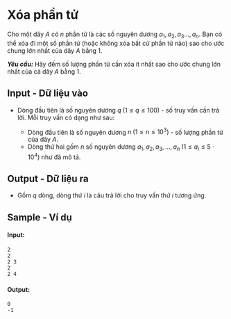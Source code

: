 
# Xóa phần tử

Cho một dãy $A$ có $n$ phần tử là các số nguyên dương $a_1, a_2, a_3 \ldots, a_n$. Bạn có thể xóa đi một số phần tử (hoặc không xóa bất cứ phần tử nào) sao cho ước chung lớn nhất của dãy $A$ bằng $1$.

***Yêu cầu:*** Hãy đếm số lượng phần tử cần xóa ít nhất sao cho ước chung lớn nhất của cả dãy $A$ bằng $1$.

## Input - Dữ liệu vào

- Dòng đầu tiên là số nguyên dương $q \; (1 \le q \le 100)$ - số truy vấn cần trả lời. Mỗi truy vấn có dạng như sau:

    - Dòng đầu tiên là số nguyên dương $n \; (1 \le n \le 10^3)$ - số lượng phần tử của dãy $A$.
    - Dòng thứ hai gồm $n$ số nguyên dương $a_1, a_2, a_3, \ldots, a_n \; (1 \le a_i \le 5 \cdot 10^4)$ như đã mô tả.

## Output - Dữ liệu ra

- Gồm $q$ dòng, dòng thứ $i$ là câu trả lời cho truy vấn thứ $i$ tương ứng.

## Sample - Ví dụ

#### Input:

```
2
2
2 3
2
2 4
```

#### Output:

```
0
-1
```
